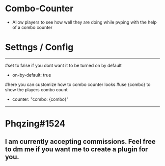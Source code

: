 # Combo-Counter
- Allow players to see how well they are doing while pvping with the help of a combo counter

# Settngs / Config
---
#set to false if you dont want it to be turned on by default
- on-by-default: true

#here you can customize how to combo counter looks
#use {combo} to show the players combo count
- counter: "combo: {combo}"
---

# Phqzing#1524
I am currently accepting commissions. Feel free to dm me if you want me to create a plugin for you.
---
